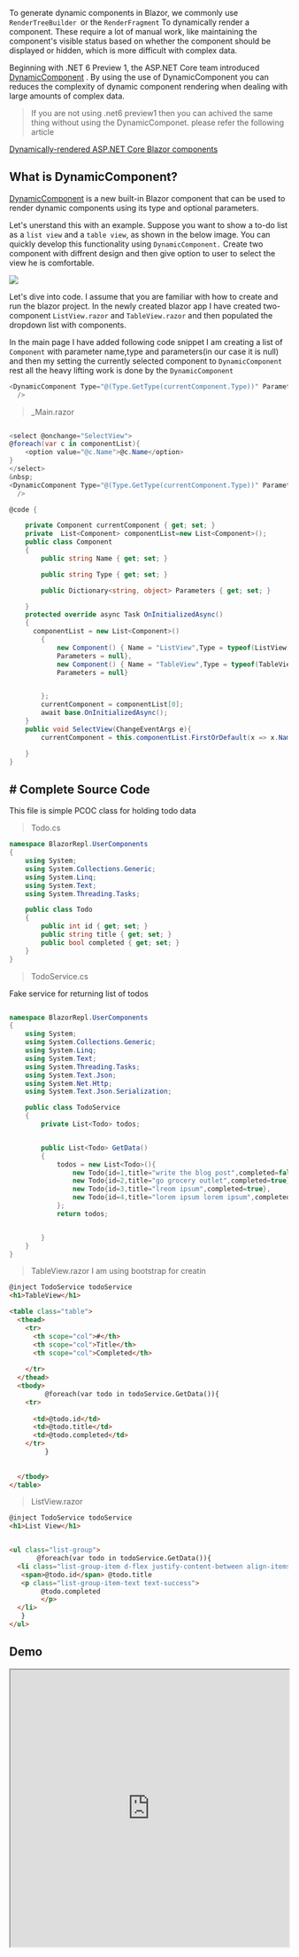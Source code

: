 
To generate dynamic components in Blazor, we commonly use `RenderTreeBuilder `or the `RenderFragment` To dynamically render a component. These require a lot of manual work, like maintaining the component's visible status based on whether the component should be displayed or hidden, which is more difficult with complex data.


Beginning with .NET 6 Preview 1, the ASP.NET Core team introduced  [DynamicComponent](https://devblogs.microsoft.com/aspnet/asp-net-core-updates-in-net-6-preview-1/#dynamiccomponent) . By using the use of DynamicComponent you can reduces the complexity of dynamic component rendering when dealing with large amounts of complex data.
>If you are not using .net6 preview1 then you can achived the same thing without using the DynamicComponet. please refer the following article

[Dynamically-rendered ASP.NET Core Blazor components](https://www.codeguru.co.in/2022/06/dynamically-rendered-aspnet-core-blazor.html)

## What is DynamicComponent?

[DynamicComponent](https://devblogs.microsoft.com/aspnet/asp-net-core-updates-in-net-6-preview-1/#dynamiccomponent ) is a new built-in Blazor component that can be used to render dynamic components using its type and optional parameters. 


Let's unerstand this with an example. Suppose you want to show a to-do list as a `list view` and a `table view`, as shown in the below image. You can quickly develop this functionality using `DynamicComponent.`  Create two component with diffrent design and then give option to user to select the view he is comfortable.



![](https://blogger.googleusercontent.com/img/a/AVvXsEhSyIQqPK6VeuhXj1KE62AksLrPx4wxlQ6LhyHAN3cv8Rde7BC6tV7wrR-1ZgpML_D0yVs9n7dQK5Shvuet1UFNgOp99JOxA7EguocmjRnvp3Men02mioA87WVvPNNCNEA8vQlQMtrdX9rHdn31b0gqEM53U3VObA5cc34PTi6MWDJXqzAGydEZFn9siQ=w640-h450)

Let's dive into code. I assume that you are familiar with how to create and run the blazor project. In the newly created blazor app I have created two-component `ListView.razor` and `TableView.razor` and then populated the dropdown list with components.

In the main page I have added following code snippet I am creating a list of `Component` with parameter name,type and parameters(in our case it is null)  and then my setting the currently selected component to `DynamicComponent` rest all the heavy lifting work is done by the `DynamicComponent`

```csharp
<DynamicComponent Type="@(Type.GetType(currentComponent.Type))" Parameters="@currentComponent.Parameters"
  />
  ```


>_Main.razor

```csharp

<select @onchange="SelectView">
@foreach(var c in componentList){
    <option value="@c.Name">@c.Name</option>
}
</select>
&nbsp;
<DynamicComponent Type="@(Type.GetType(currentComponent.Type))" Parameters="@currentComponent.Parameters"
  />

@code {

    private Component currentComponent { get; set; }
    private  List<Component> componentList=new List<Component>();
    public class Component
    {
        public string Name { get; set; }

        public string Type { get; set; }

        public Dictionary<string, object> Parameters { get; set; }

    }
    protected override async Task OnInitializedAsync()
    {
      componentList = new List<Component>()
        {
            new Component() { Name = "ListView",Type = typeof(ListView).AssemblyQualifiedName, 
            Parameters = null},
            new Component() { Name = "TableView",Type = typeof(TableView).AssemblyQualifiedName, 
            Parameters = null}


        };
        currentComponent = componentList[0];
        await base.OnInitializedAsync();
    }
    public void SelectView(ChangeEventArgs e){
        currentComponent = this.componentList.FirstOrDefault(x => x.Name.Equals(e.Value.ToString()));

    }
}
```
## # Complete Source Code

This file is simple PCOC class for holding todo data

>Todo.cs
```csharp
namespace BlazorRepl.UserComponents
{
	using System;
	using System.Collections.Generic;
	using System.Linq;
	using System.Text;
	using System.Threading.Tasks;

	public class Todo
	{
		public int id { get; set; }
		public string title { get; set; }
		public bool completed { get; set; }
	}
}
```
>TodoService.cs

Fake service for returning list of todos
```csharp

namespace BlazorRepl.UserComponents
{
	using System;
	using System.Collections.Generic;
	using System.Linq;
	using System.Text;
	using System.Threading.Tasks;
	using System.Text.Json;
	using System.Net.Http;
	using System.Text.Json.Serialization;

	public class TodoService
	{
		private List<Todo> todos;


		public List<Todo> GetData()
		{
			todos = new List<Todo>(){
				new Todo{id=1,title="write the blog post",completed=false},
				new Todo{id=2,title="go grocery outlet",completed=true},
				new Todo{id=3,title="lreom ipsum",completed=true},
				new Todo{id=4,title="lorem ipsum lorem ipsum",completed=false},
			};
			return todos;


		}
	}
}
```


>TableView.razor
I am using bootstrap for creatin

```html
@inject TodoService todoService
<h1>TableView</h1>

<table class="table">
  <thead>
    <tr>
      <th scope="col">#</th>
      <th scope="col">Title</th>
      <th scope="col">Completed</th>
    
    </tr>
  </thead>
  <tbody>
         @foreach(var todo in todoService.GetData()){
    <tr>
     
      <td>@todo.id</td>
      <td>@todo.title</td>
      <td>@todo.completed</td>
    </tr>
         }
   
    
  </tbody>
</table>
```
>ListView.razor
```html
@inject TodoService todoService
<h1>List View</h1>


<ul class="list-group">
       @foreach(var todo in todoService.GetData()){
  <li class="list-group-item d-flex justify-content-between align-items-center">
   <span>@todo.id</span> @todo.title
   <p class="list-group-item-text text-success">
        @todo.completed
        </p>
  </li>
   }
</ul>
```




## Demo

<iframe width="100%" height="500px" src="https://blazorrepl.telerik.com/repl/embed/QwEAwWvx16pyPHlV47?editor=true&result=true&errorList=false"></iframe>
<!--stackedit_data:
eyJoaXN0b3J5IjpbLTE4ODA4MTA3MzcsLTEwNTExMDczMzIsMT
Y3NzYxMDI2OCwxMTk2NjQ4MTYsMTQzMjgyMzc1LDQwODg5MTk0
MCwxODcwODY4OTQ1LDIxMDQyOTk3NTgsNjgzOTY0NTYyLDEzMT
YyNTk2MTIsODUxMjUwNjA5LDE0NjI4MDQ0NDRdfQ==
-->